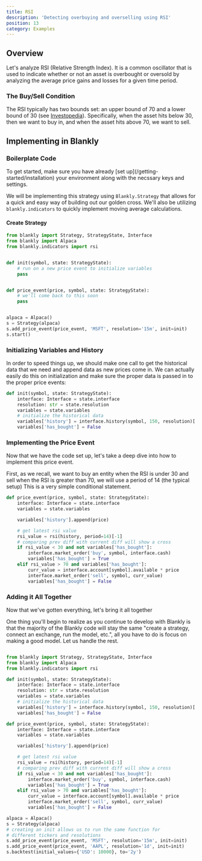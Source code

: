 ```yaml
---
title: RSI
description: 'Detecting overbuying and overselling using RSI'
position: 13
category: Examples
---
```


## Overview

Let's analyze RSI (Relative Strength Index). It is a common oscillator that is used to indicate whether or not an asset is overbought or oversold by analyzing the average price gains and losses for a given time period. 

### The Buy/Sell Condition

The RSI typically has two bounds set: an upper bound of 70 and a lower bound of 30 (see [Investopedia](https://www.investopedia.com/terms/r/rsi.asp)). Specifically, when the asset hits below 30, then we want to buy in, and when the asset hits above 70, we want to sell. 

## Implementing in Blankly

### Boilerplate Code

<alert>
To get started, make sure you have already [set up](/getting-started/installation) your environment along with the necssary keys and settings. 
</alert>

We will be implementing this strategy using `Blankly.Strategy` that allows for a quick and easy way of building out our golden cross. We'll also be utilizing `blankly.indicators` to quickly implement moving average calculations. 

#### Create Strategy

```python
from blankly import Strategy, StrategyState, Interface
from blankly import Alpaca
from blankly.indicators import rsi


def init(symbol, state: StrategyState):
    # run on a new price event to initialize variables
    pass


def price_event(price, symbol, state: StrategyState):
    # we'll come back to this soon
    pass


alpaca = Alpaca()
s = Strategy(alpaca)
s.add_price_event(price_event, 'MSFT', resolution='15m', init=init)
s.start()
```

### Initializing Variables and History

In order to speed things up, we should make one call to get the historical data that we need and append data as new prices come in. 
We can actually easily do this on initialization and make sure the proper data is passed in to the proper price events:

```python
def init(symbol, state: StrategyState):
    interface: Interface = state.interface
    resolution: str = state.resolution
    variables = state.variables
    # initialize the historical data
    variables['history'] = interface.history(symbol, 150, resolution)['close']
    variables['has_bought'] = False
```

### Implementing the Price Event

Now that we have the code set up, let's take a deep dive into how to implement this price event.

First, as we recall, we want to buy an entity when the RSI is under 30 and sell when the RSI is greater than 70, we will use a period of 14 (the typical setup)
This is a very simple conditional statement. 

```python
def price_event(price, symbol, state: StrategyState):
    interface: Interface = state.interface
    variables = state.variables

    variables['history'].append(price)

    # get latest rsi value
    rsi_value = rsi(history, period=14)[-1]
    # comparing prev diff with current diff will show a cross
    if rsi_value < 30 and not variables['has_bought']:
        interface.market_order('buy', symbol, interface.cash)
        variables['has_bought'] = True
    elif rsi_value > 70 and variables['has_bought']:
        curr_value = interface.account[symbol].available * price
        interface.market_order('sell', symbol, curr_value)
        variables['has_bought'] = False
```

### Adding it All Together

Now that we've gotten everything, let's bring it all together

<alert type="success">
One thing you'll begin to realize as you continue to develop with Blankly is that the majority of the Blankly code will stay the same "create a strategy, connect an exchange, run the model, etc.", all you have to do is focus on making a good model. Let us handle the rest.
</alert>

```python

from blankly import Strategy, StrategyState, Interface
from blankly import Alpaca
from blankly.indicators import rsi

def init(symbol, state: StrategyState):
    interface: Interface = state.interface
    resolution: str = state.resolution
    variables = state.variables
    # initialize the historical data
    variables['history'] = interface.history(symbol, 150, resolution)['close']
    variables['has_bought'] = False

def price_event(price, symbol, state: StrategyState):
    interface: Interface = state.interface
    variables = state.variables

    variables['history'].append(price)

    # get latest rsi value
    rsi_value = rsi(history, period=14)[-1]
    # comparing prev diff with current diff will show a cross
    if rsi_value < 30 and not variables['has_bought']:
        interface.market_order('buy', symbol, interface.cash)
        variables['has_bought'] = True
    elif rsi_value > 70 and variables['has_bought']:
        curr_value = interface.account[symbol].available * price
        interface.market_order('sell', symbol, curr_value)
        variables['has_bought'] = False

alpaca = Alpaca()
s = Strategy(alpaca)
# creating an init allows us to run the same function for 
# different tickers and resolutions
s.add_price_event(price_event, 'MSFT', resolution='15m', init=init)
s.add_price_event(price_event, 'AAPL', resolution='1d', init=init)
s.backtest(initial_values={'USD': 10000}, to='2y')
```